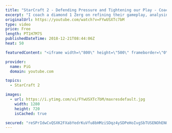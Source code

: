 ```yaml
---
title: "StarCraft 2 - Defending Pressure and Tightening our Play - Coaching ZvT Diamond 1"
excerpt: "I coach a diamond 1 Zerg on refining their gameplay, analysing their replays for ways to improve and so on. -- Watch live at https://www.twitch.tv/x5_pig"
originalUrl: https://youtube.com/watch?v=FYwUSXTc7bM
type: video
price: Free
length: PT1H7M7S
publishedDateTime: 2018-12-21T08:44:06Z
heat: 50

featuredContent: "<iframe width=\"800\" height=\"500\" frameborder=\"0\" src=\"https://www.youtube.com/embed/FYwUSXTc7bM\" allow=\"accelerometer; autoplay; encrypted-media; gyroscope; picture-in-picture\" allowfullscreen></iframe>"

provider:
  name: PiG
  domain: youtube.com

topics:
  - StarCraft 2

images:
  - url: https://i.ytimg.com/vi/FYwUSXTc7bM/maxresdefault.jpg
    width: 1280
    height: 720
    isCached: true

secured: "reSPrIdwCvQSXK2FXabYedrKuVfu8bHMziSDqz4ySDPeHoIvgSbTUSENOhENQJcwuQ/emcXaS0LsA2aZShxYsD3pImzYcsX7bZDgLudlVDHex/1qL2avL3XapAEJNSLv4zWdYzV6Cp2cj/0ZlbXWRTO4j3va/2LrvukzMaggroOW+MwIpGz+w1YgOJZvjrgfvqcIN9zqLduYViR2QSax1zIsq8a5phzNU8hdOK3IrvJQYfWhtiOLUfNWBnQXETpPuBDb44FB3sSnfdOD9DCPJFqJjs5JGUXHPU4AAYu2GlwdUIJ7FcgL1TnzkjaMc5Ps3QFBxdJFS7KKU3cUXQZ7JweW7/k3xs9TfjuhcDgMbrJMQo7uhbV7wZBsJbZj8qIxkiShYbOek4v90zFJ5SCsbMClqdLTiq9OXJAf6MeBG0M=;LyTRsxQUqc+OKdJa27hlog=="
---
```


